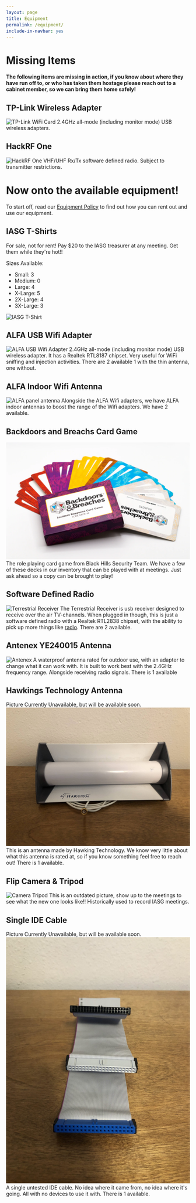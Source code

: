 ```yaml
---
layout: page
title: Equipment
permalink: /equipment/
include-in-navbar: yes
---
```


# **Missing Items**

**The following items are missing in action, if you know about where they have run off to, or who has taken them hostage please reach out to a cabinet member, so we can bring them home safely!**

## TP-Link Wireless Adapter

![TP-Link WiFi Card](/assets/rentals/tplinkwifi_rental.JPG)
2.4GHz all-mode (including monitor mode) USB wireless adapters.

## HackRF One

![HackRF One](/assets/rentals/hackrf_rental.JPG)
VHF/UHF Rx/Tx software defined radio. Subject to transmitter restrictions.

# **Now onto the available equipment!**

To start off, read our [Equipment Policy](/equipment-policy/index.html) to find out how you can rent out and use our equipment.

## IASG T-Shirts

For sale, not for rent! Pay $20 to the IASG treasurer at any meeting. Get them while they're hot!!

Sizes Available:

- Small: 3
- Medium: 0
- Large: 4
- X-Large: 5
- 2X-Large: 4
- 3X-Large: 3

![IASG T-Shirt](/assets/images/notYourFathersPen.PNG)

## ALFA USB Wifi Adapter

![ALFA USB Wifi Adapter](/assets/rentals/alfawifi_rental.JPG)
2.4GHz all-mode (including monitor mode) USB wireless adapter. It has a Realtek RTL8187 chipset. Very useful for WiFi sniffing and injection
activities. There are 2 available 1 with the thin antenna, one without.

## ALFA Indoor Wifi Antenna

![ALFA panel antenna](/assets/rentals/alfapanel_rental.JPG)
Alongside the ALFA Wifi adapters, we have ALFA indoor antennas to boost the range of the Wifi adapters. We have 2 available.

## Backdoors and Breachs Card Game

![Backdoors and Breaches Deck](/assets/rentals/backdoorsandbreaches.png)
The role playing card game from Black Hills Security Team. We have a few of these decks in our inventory that can be played with at meetings. Just ask ahead so a copy can be brought to play! 

## Software Defined Radio

![Terrestrial Receiver](/assets/rentals/terrestrialusb_rental.JPG)
The Terrestrial Receiver is usb receiver designed to receive over the air TV-channels. When plugged in though, this is just a software defined radio with a Realtek RTL2838 chipset, with the ability to pick up more things like [radio](https://securitronlinux.com/debian-testing/rtl-sdr-on-linux-with-a-rtl2838-dvb-t-dongle/). There are 2 available.

## Antenex YE240015 Antenna

![Antenex](/assets/rentals/antennex_rental.JPG)
A waterproof antenna rated for outdoor use, with an adapter to change what it can work with. It is built to work best with the 2.4GHz frequency range. Alongside receiving radio signals. There is 1 available

## Hawkings Technology Antenna

Picture Currently Unavailable, but will be available soon.
![Hawking Technology Antenna](/assets/rentals/hawking_rental.JPG)
This is an antenna made by Hawking Technology. We know very little about what this antenna is rated at, so if you know something feel free to reach out! There is 1 available.

## Flip Camera & Tripod

![Camera Tripod](/assets/rentals/cameratripod_rental.JPG)
This is an outdated picture, show up to the meetings to see what the new one looks like!! Historically used to record IASG meetings.

## Single IDE Cable

Picture Currently Unavailable, but will be available soon.
![Single IDE Cable](/assets/rentals/idecable_rental.JPG)
A single untested IDE cable. No idea where it came from, no idea where it's going. All with no devices to use it with. There is 1 available.
